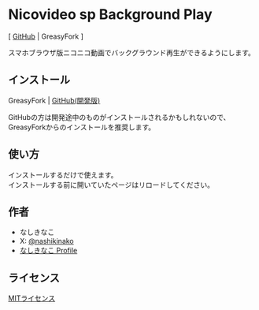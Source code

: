 # Nicovideo sp Background Play

[ [GitHub](https://github.com/nashikinako/Nicovideo-sp-bg-play/) | GreasyFork ]

スマホブラウザ版ニコニコ動画でバックグラウンド再生ができるようにします。

## インストール

GreasyFork | [GitHub(開発版)](https://raw.githubusercontent.com/nashikinako/Nicovideo-sp-bg-play/main/Nicovideo-sp-bg-play.user.js)

GitHubの方は開発途中のものがインストールされるかもしれないので、GreasyForkからのインストールを推奨します。

## 使い方

インストールするだけで使えます。  
インストールする前に開いていたページはリロードしてください。

## 作者

- なしきなこ
- X: [@nashikinako](https://x.com/nashikinako)
- [なしきなこ Profile](https://nashikinako.com)

## ライセンス

[MITライセンス](https://github.com/nashikinako/Nicovideo-sp-bg-play/blob/main/LICENSE)

